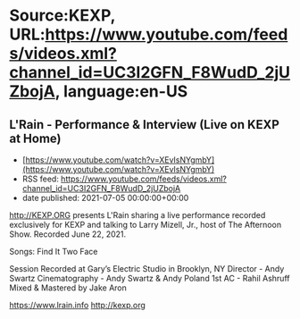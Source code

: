 # Source:KEXP, URL:https://www.youtube.com/feeds/videos.xml?channel_id=UC3I2GFN_F8WudD_2jUZbojA, language:en-US

## L'Rain - Performance & Interview (Live on KEXP at Home)
 - [https://www.youtube.com/watch?v=XEvIsNYgmbY](https://www.youtube.com/watch?v=XEvIsNYgmbY)
 - RSS feed: https://www.youtube.com/feeds/videos.xml?channel_id=UC3I2GFN_F8WudD_2jUZbojA
 - date published: 2021-07-05 00:00:00+00:00

http://KEXP.ORG presents L'Rain sharing a live performance recorded exclusively for KEXP and talking to Larry Mizell, Jr., host of The Afternoon Show. Recorded June 22, 2021.

Songs:
Find It
Two Face

Session Recorded at Gary’s Electric Studio in Brooklyn, NY
Director - Andy Swartz
Cinematography - Andy Swartz & Andy Poland
1st AC - Rahil Ashruff
Mixed & Mastered by Jake Aron

https://www.lrain.info
http://kexp.org

